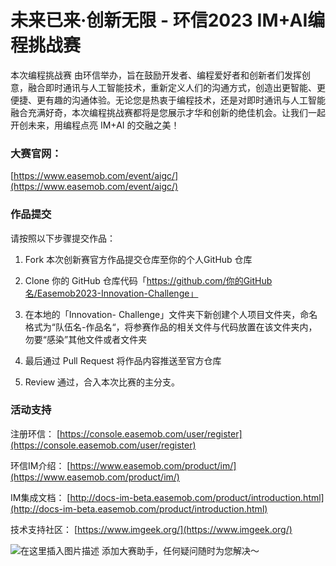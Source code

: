 # 未来已来·创新无限 - 环信2023 IM+AI编程挑战赛

本次编程挑战赛 由环信举办，旨在鼓励开发者、编程爱好者和创新者们发挥创意，融合即时通讯与人工智能技术，重新定义人们的沟通方式，创造出更智能、更便捷、更有趣的沟通体验。无论您是热衷于编程技术，还是对即时通讯与人工智能融合充满好奇，本次编程挑战赛都将是您展示才华和创新的绝佳机会。让我们一起开创未来，用编程点亮 IM+AI 的交融之美！

### 大赛官网：
[https://www.easemob.com/event/aigc/](https://www.easemob.com/event/aigc/)

### 作品提交
请按照以下步骤提交作品：
1. Fork 本次创新赛官方作品提交仓库至你的个人GitHub 仓库

2. Clone 你的 GitHub 仓库代码「https://github.com/你的GitHub名/Easemob2023-Innovation-Challenge」

3. 在本地的「Innovation- Challenge」文件夹下新创建个人项目文件夹，命名格式为“队伍名-作品名“，将参赛作品的相关文件与代码放置在该文件夹内，勿要“感染”其他文件或者文件夹

4. 最后通过 Pull Request 将作品内容推送至官方仓库

5. Review 通过，合入本次比赛的主分支。

### 活动支持

注册环信： [https://console.easemob.com/user/register](https://console.easemob.com/user/register)

环信IM介绍： [https://www.easemob.com/product/im/](https://www.easemob.com/product/im/)

IM集成文档： [http://docs-im-beta.easemob.com/product/introduction.html](http://docs-im-beta.easemob.com/product/introduction.html)

技术支持社区： [https://www.imgeek.org/](https://www.imgeek.org/)

![在这里插入图片描述](https://img-blog.csdnimg.cn/abe0eaca36b74a9baeae824196772eda.jpeg#pic_center)
添加大赛助手，任何疑问随时为您解决～
